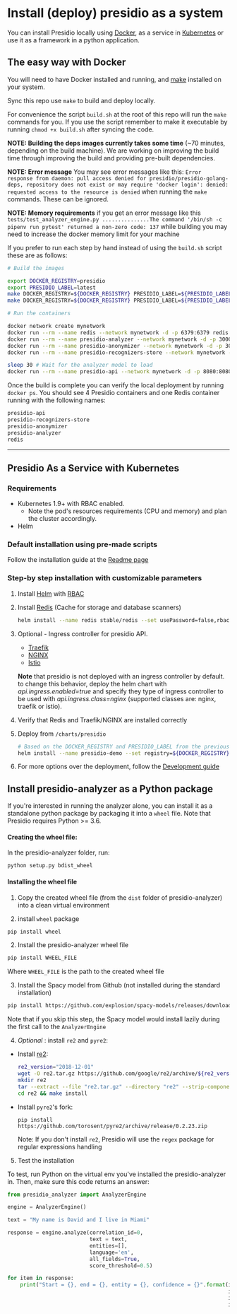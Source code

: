 # Install (deploy) presidio as a system

You can install Presidio locally using [Docker](https://www.docker.com/), as a service in [Kubernetes](https://kubernetes.io/) or use it as a framework in a python application.

## The easy way with Docker

You will need to have Docker installed and running, and [make](https://www.gnu.org/software/make/) installed on your system.

Sync this repo use `make` to build and deploy locally.

For convenience the script `build.sh` at the root of this repo will run the `make` commands for you. If you use the script remember to make it executable by running `chmod +x build.sh` after syncing the code.

**NOTE: Building the deps images currently takes some time** (~70 minutes, depending on the build machine). We are working on improving the build time through improving the build and providing pre-built dependencies.

**NOTE: Error message** You may see error messages like this:
`Error response from daemon: pull access denied for presidio/presidio-golang-deps, repository does not exist or may require 'docker login': denied: requested access to the resource is denied` when running the `make` commands. These can be ignored.

**NOTE: Memory requirements** if you get an error message like this
`tests/test_analyzer_engine.py ...............The command '/bin/sh -c pipenv run pytest' returned a non-zero code: 137`
while building you may need to increase the docker memory limit for your machine

If you prefer to run each step by hand instead of using the `build.sh` script these are as follows:

```sh
# Build the images

export DOCKER_REGISTRY=presidio
export PRESIDIO_LABEL=latest
make DOCKER_REGISTRY=${DOCKER_REGISTRY} PRESIDIO_LABEL=${PRESIDIO_LABEL} docker-build-deps
make DOCKER_REGISTRY=${DOCKER_REGISTRY} PRESIDIO_LABEL=${PRESIDIO_LABEL} docker-build

# Run the containers

docker network create mynetwork
docker run --rm --name redis --network mynetwork -d -p 6379:6379 redis
docker run --rm --name presidio-analyzer --network mynetwork -d -p 3000:3000 -e GRPC_PORT=3000 -e RECOGNIZERS_STORE_SVC_ADDRESS=presidio-recognizers-store:3004 $(DOCKER_REGISTRY)/presidio-analyzer:$(PRESIDIO_LABEL)
docker run --rm --name presidio-anonymizer --network mynetwork -d -p 3001:3001 -e GRPC_PORT=3001 $(DOCKER_REGISTRY)/presidio-anonymizer:$(PRESIDIO_LABEL)
docker run --rm --name presidio-recognizers-store --network mynetwork -d -p 3004:3004 -e GRPC_PORT=3004 -e REDIS_URL=redis:6379 $(DOCKER_REGISTRY)/presidio-recognizers-store:$(PRESIDIO_LABEL)

sleep 30 # Wait for the analyzer model to load
docker run --rm --name presidio-api --network mynetwork -d -p 8080:8080 -e WEB_PORT=8080 -e ANALYZER_SVC_ADDRESS=presidio-analyzer:3000 -e ANONYMIZER_SVC_ADDRESS=presidio-anonymizer:3001 -e RECOGNIZERS_STORE_SVC_ADDRESS=presidio-recognizers-store:3004 $(DOCKER_REGISTRY)/presidio-api:$(PRESIDIO_LABEL)
```

Once the build is complete you can verify the local deployment by running `docker ps`. You should see 4 Presidio containers and one Redis container running with the following names:

```sh
presidio-api
presidio-recognizers-store
presidio-anonymizer
presidio-analyzer
redis
```

---

## Presidio As a Service with Kubernetes

### Requirements

- Kubernetes 1.9+ with RBAC enabled.
  - Note the pod's resources requirements (CPU and memory) and plan the cluster accordingly.
- Helm

### Default installation using pre-made scripts

Follow the installation guide at the [Readme page](https://github.com/Microsoft/presidio/blob/master/README.MD#single-click-deployment-using-the-default-values)

### Step-by step installation with customizable parameters

1. Install [Helm](https://github.com/kubernetes/helm) with [RBAC](https://github.com/kubernetes/helm/blob/master/docs/rbac.md#tiller-and-role-based-access-control)

2. Install [Redis](https://hub.kubeapps.com/charts/stable/redis) (Cache for storage and database scanners)

   ```sh
   helm install --name redis stable/redis --set usePassword=false,rbac.create=true --namespace presidio-system
   ```

3. Optional - Ingress controller for presidio API.

   - [Traefik](https://docs.traefik.io/user-guide/kubernetes/)
   - [NGINX](https://docs.microsoft.com/en-us/azure/aks/ingress-tls)
   - [Istio](https://istio.io/docs/tasks/traffic-management/ingress/)

   **Note** that presidio is not deployed with an ingress controller by default.  
   to change this behavior, deploy the helm chart with _api.ingress.enabled=true_ and specify they type of ingress controller to be used with _api.ingress.class=nginx_ (supported classes are: nginx, traefik or istio).

4. Verify that Redis and Traefik/NGINX are installed correctly

5. Deploy from `/charts/presidio`

   ```sh
   # Based on the DOCKER_REGISTRY and PRESIDIO_LABEL from the previous steps
   helm install --name presidio-demo --set registry=${DOCKER_REGISTRY},tag=${PRESIDIO_LABEL} . --namespace presidio
   ```

6. For more options over the deployment, follow the [Development guide](https://github.com/Microsoft/presidio/blob/master/docs/development.md)

## Install presidio-analyzer as a Python package

If you're interested in running the analyzer alone, you can install it as a standalone python package by packaging it into a `wheel` file. Note that Presidio requires Python >= 3.6.

#### Creating the wheel file:

In the presidio-analyzer folder, run:

```sh
python setup.py bdist_wheel
```

#### Installing the wheel file

1. Copy the created wheel file (from the `dist` folder of presidio-analyzer) into a clean virtual environment

2. install `wheel` package

```sh
pip install wheel
```

2. Install the presidio-analyzer wheel file

```sh
pip install WHEEL_FILE
```

Where `WHEEL_FILE` is the path to the created wheel file

3. Install the Spacy model from Github (not installed during the standard installation)

```sh
pip install https://github.com/explosion/spacy-models/releases/download/en_core_web_lg-2.1.0/en_core_web_lg-2.1.0.tar.gz
```

Note that if you skip this step, the Spacy model would install lazily during the first call to the `AnalyzerEngine`

4. _Optional_ : install `re2` and `pyre2`:

- Install [re2](https://github.com/google/re2):

  ```sh
  re2_version="2018-12-01"
  wget -O re2.tar.gz https://github.com/google/re2/archive/${re2_version}.tar.gz
  mkdir re2
  tar --extract --file "re2.tar.gz" --directory "re2" --strip-components 1
  cd re2 && make install
  ```

- Install `pyre2`'s fork:

  ```
  pip install https://github.com/torosent/pyre2/archive/release/0.2.23.zip
  ```

  Note: If you don't install `re2`, Presidio will use the `regex` package for regular expressions handling

5. Test the installation

To test, run Python on the virtual env you've installed the presidio-analyzer in.
Then, make sure this code returns an answer:

```python
from presidio_analyzer import AnalyzerEngine

engine = AnalyzerEngine()

text = "My name is David and I live in Miami"

response = engine.analyze(correlation_id=0,
                          text = text,
                          entities=[],
                          language='en',
                          all_fields=True,
                          score_threshold=0.5)

for item in response:
    print("Start = {}, end = {}, entity = {}, confidence = {}".format(item.start,
                                                                      item.end,
                                                                      item.entity_type,
                                                                      item.score))

```
